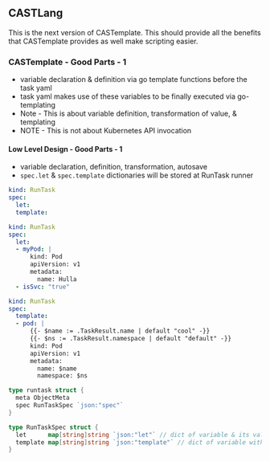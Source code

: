 ## CASTLang

This is the next version of CASTemplate. This should provide all the benefits that CASTemplate provides as well make scripting
easier.

### CASTemplate - Good Parts - 1
- variable declaration & definition via go template functions before the task yaml
- task yaml makes use of these variables to be finally executed via go-templating
- Note - This is about variable definition, transformation of value, & templating
- NOTE - This is not about Kubernetes API invocation

#### Low Level Design - Good Parts - 1
- variable declaration, definition, transformation, autosave
- `spec.let` & `spec.template` dictionaries will be stored at RunTask runner

```yaml
kind: RunTask
spec:
  let:
  template:
```

```yaml
kind: RunTask
spec:
  let:
  - myPod: |
      kind: Pod
      apiVersion: v1
      metadata:
        name: Hulla
  - isSvc: "true"
```

```yaml
kind: RunTask
spec:
  template:
  - pod: |
      {{- $name := .TaskResult.name | default "cool" -}}
      {{- $ns := .TaskResult.namespace | default "default" -}}
      kind: Pod
      apiVersion: v1
      metadata:
        name: $name
        namespace: $ns
```

```go
type runtask struct {
  meta ObjectMeta
  spec RunTaskSpec `json:"spec"`
}

type RunTaskSpec struct {
  let      map[string]string `json:"let"` // dict of variable & its value
  template map[string]string `json:"template"` // dict of variable with templated value
}
```
